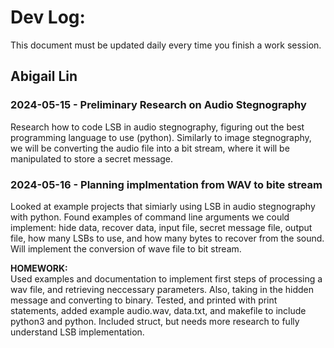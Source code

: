 # Dev Log:

This document must be updated daily every time you finish a work session.

## Abigail Lin

### 2024-05-15 - Preliminary Research on Audio Stegnography
Research how to code LSB in audio stegnography, figuring out the best programming language to use (python). Similarly to image stegnography, we will be converting the audio file into a bit stream, where it will be manipulated to store a secret message.

### 2024-05-16 - Planning implmentation from WAV to bite stream
Looked at example projects that simiarly using LSB in audio stegnography with python. Found examples of command line arguments we could implement: hide data, recover data, input file, secret message file, output file, how many LSBs to use, and how many bytes to recover from the sound. Will implement the conversion of wave file to bit stream.

**HOMEWORK:**\
Used examples and documentation to implement first steps of processing a wav file, and retrieving neccessary parameters. Also, taking in the hidden message and converting to binary. Tested, and printed with print statements, added example audio.wav, data.txt, and makefile to include python3 and python. Included struct, but needs more research to fully understand LSB implementation.
